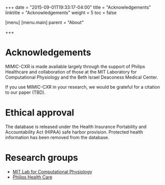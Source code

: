 +++
date = "2015-09-01T19:33:17-04:00"
title = "Acknowledgements"
linktitle = "Acknowledgements"
weight = 5
toc = false

[menu]
  [menu.main]
    parent = "About"

+++

# Acknowledgements

MIMIC-CXR is made available largely through the support of Philips Healthcare and collaboration of those at the MIT Laboratory for Computational Physiology and the Beth Israel Deaconess Medical Center.

If you use MIMIC-CXR in your research, we would be grateful for a citation to our paper (TBD).

# Ethical approval

The database is released under the Health Insurance Portability and Accountability Act (HIPAA) safe harbor provision.
Protected health information has been removed from the database.

# Research groups

- [MIT Lab for Computational Physiology](https://lcp.mit.edu/)
- [Philips Health Care](https://www.healthcare.philips.com/main/index.wpd)

